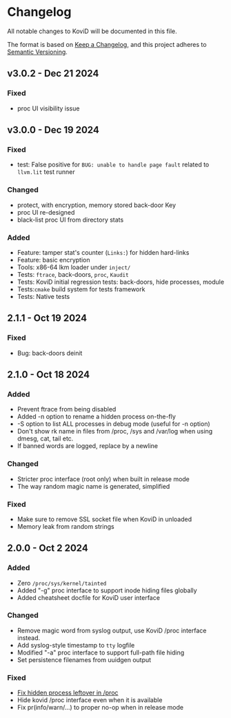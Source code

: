 # Changelog

All notable changes to KoviD will be documented in this file.

The format is based on [Keep a Changelog](https://keepachangelog.com/en/1.0.0/), and this project adheres to [Semantic Versioning](https://semver.org/).

## v3.0.2 - Dec 21 2024
### Fixed
- proc UI visibility issue

## v3.0.0 - Dec 19 2024
### Fixed
- test: False positive for `BUG: unable to handle page fault` related to `llvm.lit` test runner

### Changed
- protect, with encryption, memory stored back-door Key
- proc UI re-designed
- black-list proc UI from directory stats

### Added
- Feature: tamper stat's counter (`Links:`) for hidden hard-links
- Feature: basic encryption
- Tools: x86-64 lkm loader under `inject/`
- Tests: `ftrace`, back-doors, `proc`, `Kaudit`
- Tests: KoviD initial regression tests: back-doors, hide processes, module
- Tests:`cmake` build system for tests framework
- Tests: Native tests

## 2.1.1 - Oct 19 2024
### Fixed
-  Bug: back-doors deinit

## 2.1.0 - Oct 18 2024
### Added
- Prevent ftrace from being disabled
- Added -n option to rename a hidden process on-the-fly
- -S option to list ALL processes in debug mode (useful for -n option)
- Don't show rk name in files from /proc, /sys and /var/log when using dmesg, cat, tail etc.
- If banned words are logged, replace by a newline

### Changed
- Stricter proc interface (root only) when built in release mode
- The way random magic name is generated, simplified

### Fixed
- Make sure to remove SSL socket file when KoviD in unloaded
- Memory leak from random strings

## 2.0.0 - Oct 2 2024
### Added
- Zero `/proc/sys/kernel/tainted`
- Added "-g" proc interface to support inode hiding files globally
- Added cheatsheet docfile for KoviD user interface

### Changed
- Remove magic word from syslog output, use KoviD /proc interface instead.
- Add syslog-style timestamp to `tty` logfile
- Modified "-a" proc interface to support full-path file hiding
- Set persistence filenames from uuidgen output

### Fixed
- [Fix hidden process leftover in /proc](https://github.com/carloslack/KoviD/issues/100)
- Hide kovid /proc interface even when it is available
- Fix pr(info/warn/...) to proper no-op when in release mode



